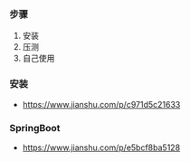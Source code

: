 
### 步骤
1. 安装
2. 压测
3. 自己使用


### 安装
* https://www.jianshu.com/p/c971d5c21633



### SpringBoot
* https://www.jianshu.com/p/e5bcf8ba5128

